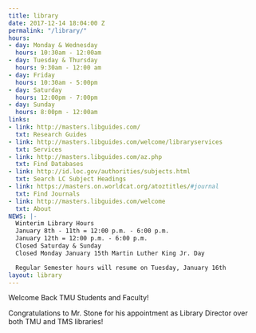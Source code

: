 ```yaml
---
title: library
date: 2017-12-14 18:04:00 Z
permalink: "/library/"
hours:
- day: Monday & Wednesday
  hours: 10:30am - 12:00am
- day: Tuesday & Thursday
  hours: 9:30am - 12:00 am
- day: Friday
  hours: 10:30am - 5:00pm
- day: Saturday
  hours: 12:00pm - 7:00pm
- day: Sunday
  hours: 8:00pm - 12:00am
links:
- link: http://masters.libguides.com/
  txt: Research Guides
- link: http://masters.libguides.com/welcome/libraryservices
  txt: Services
- link: http://masters.libguides.com/az.php
  txt: Find Databases
- link: http://id.loc.gov/authorities/subjects.html
  txt: Search LC Subject Headings
- link: https://masters.on.worldcat.org/atoztitles/#journal
  txt: Find Journals
- link: http://masters.libguides.com/welcome
  txt: About
NEWS: |-
  Winterim Library Hours
  January 8th - 11th = 12:00 p.m. - 6:00 p.m.
  January 12th = 12:00 p.m. - 6:00 p.m.
  Closed Saturday & Sunday
  Closed Monday January 15th Martin Luther King Jr. Day

  Regular Semester hours will resume on Tuesday, January 16th
layout: library
---
```


Welcome Back TMU Students and Faculty!

Congratulations to Mr. Stone for his appointment as Library Director over both TMU and TMS libraries!